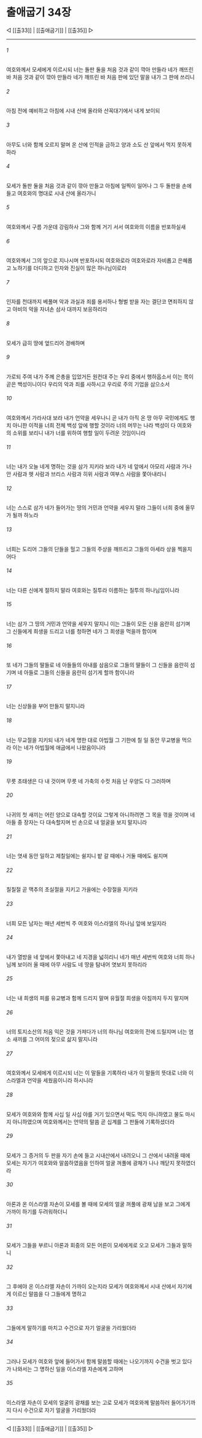 # 출애굽기 34장

◁ [[출33]] | [[출애굽기]] | [[출35]] ▷
***

###### 1
여호와께서 모세에게 이르시되 너는 돌판 둘을 처음 것과 같이 깍아 만들라 네가 깨뜨린 바 처음 것과 같이 깎아 만들라 네가 깨뜨린 바 처음 판에 있던 말을 내가 그 판에 쓰리니

###### 2
아침 전에 예비하고 아침에 시내 산에 올라와 산꼭대기에서 내게 보이되

###### 3
아무도 너와 함께 오르지 말며 온 산에 인적을 금하고 양과 소도 산 앞에서 먹지 못하게 하라

###### 4
모세가 돌판 둘을 처음 것과 같이 깎아 만들고 아침에 일찍이 일어나 그 두 돌판을 손에 들고 여호와의 명대로 시내 산에 올라가니

###### 5
여호와께서 구름 가운데 강림하사 그와 함께 거기 서서 여호와의 이름을 반포하실새

###### 6
여호와께서 그의 앞으로 지나시며 반포하시되 여호와로라 여호와로라 자비롭고 은혜롭고 노하기를 더디하고 인자와 진실이 많은 하나님이로라

###### 7
인자를 천대까지 베풀며 악과 과실과 죄를 용서하나 형벌 받을 자는 결단코 면죄하지 않고 아비의 악을 자녀손 삼사 대까지 보응하리라

###### 8
모세가 급히 땅에 엎드리어 경배하며

###### 9
가로되 주여 내가 주께 은총을 입었거든 원컨대 주는 우리 중에서 행하옵소서 이는 목이 곧은 백성이니이다 우리의 악과 죄를 사하시고 우리로 주의 기업을 삼으소서

###### 10
여호와께서 가라사대 보라 내가 언약을 세우나니 곧 내가 아직 온 땅 아무 국민에게도 행치 아니한 이적을 너희 전체 백성 앞에 행할 것이라 너의 머무는 나라 백성이 다 여호와의 소위를 보리니 내가 너를 위하여 행할 일이 두려운 것임이니라

###### 11
너는 내가 오늘 네게 명하는 것을 삼가 지키라 보라 내가 네 앞에서 아모리 사람과 가나안 사람과 헷 사람과 브리스 사람과 히위 사람과 여부스 사람을 쫓아내리니

###### 12
너는 스스로 삼가 네가 들어가는 땅의 거민과 언약을 세우지 말라 그들이 너희 중에 올무가 될까 하노라

###### 13
너희는 도리어 그들의 단들을 헐고 그들의 주상을 깨뜨리고 그들의 아세라 상을 찍을지어다

###### 14
너는 다른 신에게 절하지 말라 여호와는 질투라 이름하는 질투의 하나님임이니라

###### 15
너는 삼가 그 땅의 거민과 언약을 세우지 말지니 이는 그들이 모든 신을 음란히 섬기며 그 신들에게 희생을 드리고 너를 청하면 네가 그 희생을 먹을까 함이며

###### 16
또 네가 그들의 딸들로 네 아들들의 아내를 삼음으로 그들의 딸들이 그 신들을 음란히 섬기며 네 아들로 그들의 신들을 음란히 섬기게 할까 함이니라

###### 17
너는 신상들을 부어 만들지 말지니라

###### 18
너는 무교절을 지키되 내가 네게 명한 대로 아빕월 그 기한에 칠 일 동안 무교병을 먹으라 이는 네가 아빕월에 애굽에서 나왔음이니라

###### 19
무릇 초태생은 다 내 것이며 무릇 네 가축의 수컷 처음 난 우양도 다 그러하며

###### 20
나귀의 첫 새끼는 어린 양으로 대속할 것이요 그렇게 아니하려면 그 목을 꺾을 것이며 네 아들 중 장자는 다 대속할지며 빈 손으로 내 얼굴을 보지 말지니라

###### 21
너는 엿새 동안 일하고 제칠일에는 쉴지니 밭 갈 때에나 거둘 때에도 쉴지며

###### 22
칠칠절 곧 맥추의 초실절을 지키고 가을에는 수장절을 지키라

###### 23
너희 모든 남자는 매년 세번씩 주 여호와 이스라엘의 하나님 앞에 보일지라

###### 24
내가 열방을 네 앞에서 쫓아내고 네 지경을 넓히리니 네가 매년 세번씩 여호와 너희 하나님께 보이러 올 때에 아무 사람도 네 땅을 탐내어 엿보지 못하리라

###### 25
너는 내 희생의 피를 유교병과 함께 드리지 말며 유월절 희생을 아침까지 두지 말지며

###### 26
너의 토지소산의 처음 익은 것을 가져다가 너의 하나님 여호와의 전에 드릴지며 너는 염소 새끼를 그 어미의 젖으로 삶지 말지니라

###### 27
여호와께서 모세에게 이르시되 너는 이 말들을 기록하라 내가 이 말들의 뜻대로 너와 이스라엘과 언약을 세웠음이니라 하시니라

###### 28
모세가 여호와와 함께 사십 일 사십 야를 거기 있으면서 떡도 먹지 아니하였고 물도 마시지 아니하였으며 여호와께서는 언약의 말씀 곧 십계를 그 판들에 기록하셨더라

###### 29
모세가 그 증거의 두 판을 자기 손에 들고 시내산에서 내려오니 그 산에서 내려올 때에 모세는 자기가 여호와와 말씀하였음을 인하여 얼굴 꺼풀에 광채가 나나 깨닫지 못하였더라

###### 30
아론과 온 이스라엘 자손이 모세를 볼 때에 모세의 얼굴 꺼풀에 광채 남을 보고 그에게 가까이 하기를 두려워하더니

###### 31
모세가 그들을 부르니 아론과 회중의 모든 어른이 모세에게로 오고 모세가 그들과 말하니

###### 32
그 후에야 온 이스라엘 자손이 가까이 오는지라 모세가 여호와께서 시내 산에서 자기에게 이르신 말씀을 다 그들에게 명하고

###### 33
그들에게 말하기를 마치고 수건으로 자기 얼굴을 가리웠더라

###### 34
그러나 모세가 여호와 앞에 들어가서 함께 말씀할 때에는 나오기까지 수건을 벗고 있다가 나와서는 그 명하신 일을 이스라엘 자손에게 고하며

###### 35
이스라엘 자손이 모세의 얼굴의 광채를 보는 고로 모세가 여호와께 말씀하러 들어가기까지 다시 수건으로 자기 얼굴을 가리웠더라

***
◁ [[출33]] | [[출애굽기]] | [[출35]] ▷
